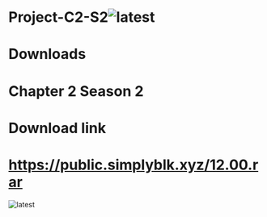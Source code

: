 
# Project-C2-S2![latest](https://github.com/user-attachments/assets/b5d152d9-0759-441c-8d01-93908fb3b199)

# Downloads
# Chapter 2 Season 2
# Download link
# https://public.simplyblk.xyz/12.00.rar
![latest](https://github.com/user-attachments/assets/47aba52e-50da-4ec4-bb8a-a920118375d0)

